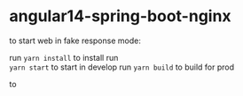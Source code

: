 # angular14-spring-boot-nginx

to start web in fake response mode:


run 
`yarn install` to install
run  
`yarn start` to start in develop
run 
`yarn build` to build for prod

to 
